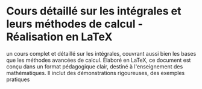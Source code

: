 # **Cours détaillé sur les intégrales et leurs méthodes de calcul - Réalisation en LaTeX**
un cours complet et détaillé sur les intégrales, couvrant aussi bien les bases que les méthodes avancées de calcul. Élaboré en LaTeX, ce document est conçu dans un format pédagogique clair, destiné à l'enseignement des mathématiques. Il inclut des démonstrations rigoureuses, des exemples pratiques
